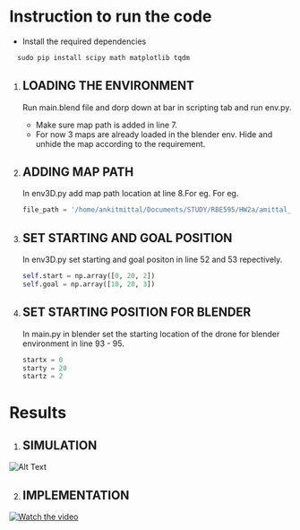 # Instruction to run the code

* Install the required dependencies
```cmd
  sudo pip install scipy math matplotlib tqdm
```

1. LOADING THE ENVIRONMENT
    -
    Run main.blend file and dorp down at bar in scripting tab and run env.py. 
    * Make sure map path is added in line 7.
    * For now 3 maps are already loaded in the blender env. Hide and unhide the map according to the requirement.

2. ADDING MAP PATH
    -
    In env3D.py add map path location at line 8.For eg. For eg.
    ```python
    file_path = '/home/ankitmittal/Documents/STUDY/RBE595/HW2a/amittal_p2a/src/sample_maps/map2.txt' 
    ```

3. SET STARTING AND GOAL POSITION
    -
    In env3D.py set starting and goal positon in line 52 and 53 repectively.
    ```python
    self.start = np.array([0, 20, 2])
    self.goal = np.array([10, 20, 3])
    ```

4. SET STARTING POSITION FOR BLENDER
    -
    In main.py in blender set the starting location of the drone for blender environment in line 93 - 95.
    ```python
    startx = 0
    starty = 20
    startz = 2
    ```
# Results

1. SIMULATION
   -
![Alt Text](https://github.com/anki-mittal/planning-through-trees/blob/master/outputs/map1/ezgif-5-f7068a1501.gif)

2. IMPLEMENTATION
   -
[![Watch the video](https://cdn.shopify.com/s/files/1/0263/8469/5395/files/Ryze-Tello-review-hover-outdoor-front-749x500.jpg)](https://youtu.be/6rkf0EhJAjg)




